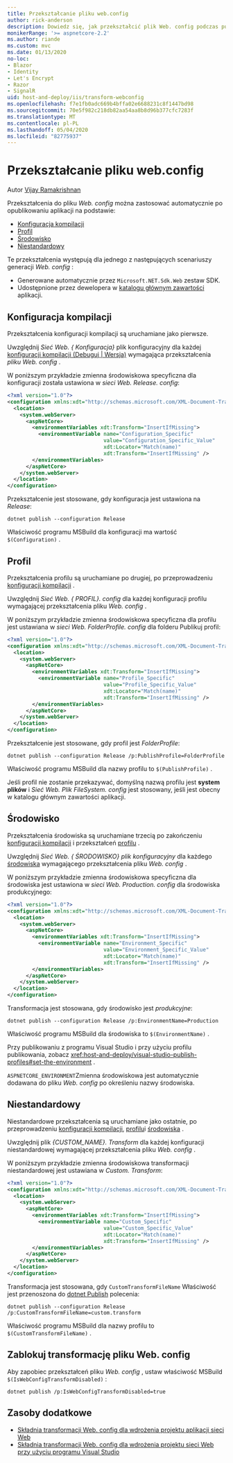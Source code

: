 ```yaml
---
title: Przekształcanie pliku web.config
author: rick-anderson
description: Dowiedz się, jak przekształcić plik Web. config podczas publikowania aplikacji ASP.NET Core.
monikerRange: '>= aspnetcore-2.2'
ms.author: riande
ms.custom: mvc
ms.date: 01/13/2020
no-loc:
- Blazor
- Identity
- Let's Encrypt
- Razor
- SignalR
uid: host-and-deploy/iis/transform-webconfig
ms.openlocfilehash: f7e1fb0adc669b4bffa02e6688231c8f1447bd98
ms.sourcegitcommit: 70e5f982c218db82aa54aa8b8d96b377cfc7283f
ms.translationtype: MT
ms.contentlocale: pl-PL
ms.lasthandoff: 05/04/2020
ms.locfileid: "82775937"
---
```

# <a name="transform-webconfig"></a>Przekształcanie pliku web.config

Autor [Vijay Ramakrishnan](https://github.com/vijayrkn)

Przekształcenia do pliku *Web. config* można zastosować automatycznie po opublikowaniu aplikacji na podstawie:

* [Konfiguracja kompilacji](#build-configuration)
* [Profil](#profile)
* [Środowisko](#environment)
* [Niestandardowy](#custom)

Te przekształcenia występują dla jednego z następujących scenariuszy generacji *Web. config* :

* Generowane automatycznie przez `Microsoft.NET.Sdk.Web` zestaw SDK.
* Udostępnione przez dewelopera w [katalogu głównym zawartości](xref:fundamentals/index#content-root) aplikacji.

## <a name="build-configuration"></a>Konfiguracja kompilacji

Przekształcenia konfiguracji kompilacji są uruchamiane jako pierwsze.

Uwzględnij *Sieć Web. { Konfiguracja}* plik konfiguracyjny dla każdej [konfiguracji kompilacji (Debuguj | Wersja)](/dotnet/core/tools/dotnet-publish#options) wymagająca przekształcenia *pliku Web. config* .

W poniższym przykładzie zmienna środowiskowa specyficzna dla konfiguracji została ustawiona w *sieci Web. Release. config*:

```xml
<?xml version="1.0"?>
<configuration xmlns:xdt="http://schemas.microsoft.com/XML-Document-Transform">
  <location>
    <system.webServer>
      <aspNetCore>
        <environmentVariables xdt:Transform="InsertIfMissing">
          <environmentVariable name="Configuration_Specific" 
                               value="Configuration_Specific_Value" 
                               xdt:Locator="Match(name)" 
                               xdt:Transform="InsertIfMissing" />
        </environmentVariables>
      </aspNetCore>
    </system.webServer>
  </location>
</configuration>
```

Przekształcenie jest stosowane, gdy konfiguracja jest ustawiona na *Release*:

```dotnetcli
dotnet publish --configuration Release
```

Właściwość programu MSBuild dla konfiguracji ma wartość `$(Configuration)` .

## <a name="profile"></a>Profil

Przekształcenia profilu są uruchamiane po drugiej, po przeprowadzeniu [konfiguracji kompilacji](#build-configuration) .

Uwzględnij *Sieć Web. { PROFIL}. config* dla każdej konfiguracji profilu wymagającej przekształcenia pliku *Web. config* .

W poniższym przykładzie zmienna środowiskowa specyficzna dla profilu jest ustawiana w *sieci Web. FolderProfile. config* dla folderu Publikuj profil:

```xml
<?xml version="1.0"?>
<configuration xmlns:xdt="http://schemas.microsoft.com/XML-Document-Transform">
  <location>
    <system.webServer>
      <aspNetCore>
        <environmentVariables xdt:Transform="InsertIfMissing">
          <environmentVariable name="Profile_Specific" 
                               value="Profile_Specific_Value" 
                               xdt:Locator="Match(name)" 
                               xdt:Transform="InsertIfMissing" />
        </environmentVariables>
      </aspNetCore>
    </system.webServer>
  </location>
</configuration>
```

Przekształcenie jest stosowane, gdy profil jest *FolderProfile*:

```dotnetcli
dotnet publish --configuration Release /p:PublishProfile=FolderProfile
```

Właściwość programu MSBuild dla nazwy profilu to `$(PublishProfile)` .

Jeśli profil nie zostanie przekazywać, domyślną nazwą profilu jest **system plików** i *Sieć Web. Plik FileSystem. config* jest stosowany, jeśli jest obecny w katalogu głównym zawartości aplikacji.

## <a name="environment"></a>Środowisko

Przekształcenia środowiska są uruchamiane trzecią po zakończeniu [konfiguracji kompilacji](#build-configuration) i przekształceń [profilu](#profile) .

Uwzględnij *Sieć Web. { ŚRODOWISKO} plik konfiguracyjny* dla każdego [środowiska](xref:fundamentals/environments) wymagającego przekształcenia pliku *Web. config* .

W poniższym przykładzie zmienna środowiskowa specyficzna dla środowiska jest ustawiona w *sieci Web. Production. config* dla środowiska produkcyjnego:

```xml
<?xml version="1.0"?>
<configuration xmlns:xdt="http://schemas.microsoft.com/XML-Document-Transform">
  <location>
    <system.webServer>
      <aspNetCore>
        <environmentVariables xdt:Transform="InsertIfMissing">
          <environmentVariable name="Environment_Specific" 
                               value="Environment_Specific_Value" 
                               xdt:Locator="Match(name)" 
                               xdt:Transform="InsertIfMissing" />
        </environmentVariables>
      </aspNetCore>
    </system.webServer>
  </location>
</configuration>
```

Transformacja jest stosowana, gdy środowisko jest *produkcyjne*:

```dotnetcli
dotnet publish --configuration Release /p:EnvironmentName=Production
```

Właściwość programu MSBuild dla środowiska to `$(EnvironmentName)` .

Przy publikowaniu z programu Visual Studio i przy użyciu profilu publikowania, zobacz <xref:host-and-deploy/visual-studio-publish-profiles#set-the-environment> .

`ASPNETCORE_ENVIRONMENT`Zmienna środowiskowa jest automatycznie dodawana do pliku *Web. config* po określeniu nazwy środowiska.

## <a name="custom"></a>Niestandardowy

Niestandardowe przekształcenia są uruchamiane jako ostatnie, po przeprowadzeniu [konfiguracji kompilacji](#build-configuration), [profilu](#profile)i [środowiska](#environment) .

Uwzględnij plik *{CUSTOM_NAME}. Transform* dla każdej konfiguracji niestandardowej wymagającej przekształcenia pliku *Web. config* .

W poniższym przykładzie zmienna środowiskowa transformacji niestandardowej jest ustawiana w *Custom. Transform*:

```xml
<?xml version="1.0"?>
<configuration xmlns:xdt="http://schemas.microsoft.com/XML-Document-Transform">
  <location>
    <system.webServer>
      <aspNetCore>
        <environmentVariables xdt:Transform="InsertIfMissing">
          <environmentVariable name="Custom_Specific" 
                               value="Custom_Specific_Value" 
                               xdt:Locator="Match(name)" 
                               xdt:Transform="InsertIfMissing" />
        </environmentVariables>
      </aspNetCore>
    </system.webServer>
  </location>
</configuration>
```

Transformacja jest stosowana, gdy `CustomTransformFileName` Właściwość jest przenoszona do [dotnet Publish](/dotnet/core/tools/dotnet-publish) polecenia:

```dotnetcli
dotnet publish --configuration Release /p:CustomTransformFileName=custom.transform
```

Właściwość programu MSBuild dla nazwy profilu to `$(CustomTransformFileName)` .

## <a name="prevent-webconfig-transformation"></a>Zablokuj transformację pliku Web. config

Aby zapobiec przekształceń pliku *Web. config* , ustaw właściwość MSBuild `$(IsWebConfigTransformDisabled)` :

```dotnetcli
dotnet publish /p:IsWebConfigTransformDisabled=true
```

## <a name="additional-resources"></a>Zasoby dodatkowe

* [Składnia transformacji Web. config dla wdrożenia projektu aplikacji sieci Web](/previous-versions/dd465326(v=vs.100))
* [Składnia transformacji Web. config dla wdrożenia projektu sieci Web przy użyciu programu Visual Studio](/previous-versions/aspnet/dd465326(v=vs.110))
